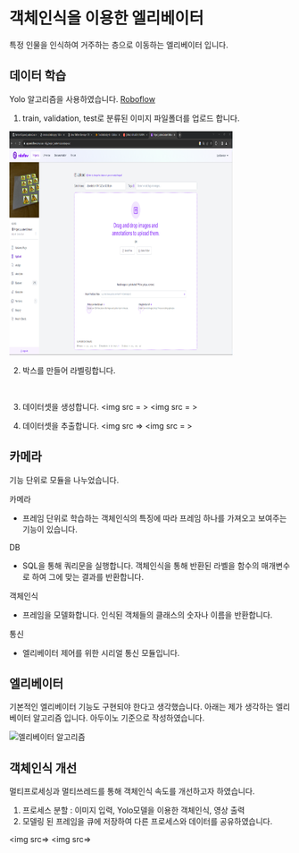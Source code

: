 객체인식을 이용한 엘리베이터 
====
특정 인물을 인식하여 거주하는 층으로 이동하는 엘리베이터 입니다.


데이터 학습
----
Yolo 알고리즘을 사용하였습니다. 
[Roboflow](https://roboflow.com/)

1. train, validation, test로 분류된 이미지 파일폴더를 업로드 합니다.
<img src = "https://raw.githubusercontent.com/TAEYOONEM/objectDetect_elevator/main/img/UploadDataSet.png" width = 400 height = 400>

2. 박스를 만들어 라벨링합니다.  
<img src>

3. 데이터셋을 생성합니다.
<img src = >
<img src = >

4. 데이터셋을 추출합니다.
<img src =>
<img src = >


카메라
----
기능 단위로 모듈을 나누었습니다.  

카메라
-  프레임 단위로 학습하는 객체인식의 특징에 따라 프레임 하나를 가져오고 보여주는 기능이 있습니다.

DB
- SQL을 통해 쿼리문을 실행합니다.
객체인식을 통해 반환된 라벨을 함수의 매개변수로 하여 그에 맞는 결과를 반환합니다.

객체인식
- 프레임을 모델화합니다.
인식된 객체들의 클래스의 숫자나 이름을 반환합니다.

통신
- 엘리베이터 제어를 위한 시리얼 통신 모듈입니다.


엘리베이터
----
기본적인 엘리베이터 기능도 구현되야 한다고 생각했습니다. 
아래는 제가 생각하는 엘리베이터 알고리즘 입니다.
아두이노 기준으로 작성하였습니다.

![엘리베이터 알고리즘](https://raw.githubusercontent.com/TaeYoonSS/objectDetect_elevator/main/img/elevator.drawio.png)


객체인식 개선
----
멀티프로세싱과 멀티쓰레드를 통해  객체인식 속도를 개선하고자 하였습니다.

1. 프로세스 분할 : 이미지 입력, Yolo모델을 이용한 객체인식, 영상 출력
2. 모델링 된 프레임을 큐에 저장하여 다른 프로세스와 데이터를 공유하였습니다.

<img src=>
<img src=>



